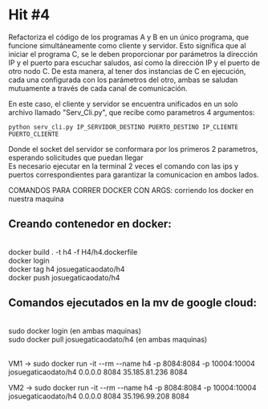 # Hit #4
Refactoriza el código de los programas A y B en un único programa, que funcione simultáneamente como cliente y servidor. Esto significa que al iniciar el programa C, se le deben proporcionar por parámetros la dirección IP y el puerto para escuchar saludos, así como la dirección IP y el puerto de otro nodo C. De esta manera, al tener dos instancias de C en ejecución, cada una configurada con los parámetros del otro, ambas se saludan mutuamente a través de cada canal de comunicación. <br>

En este caso, el cliente y servidor se encuentra unificados en un solo archivo llamado "Serv_Cli.py", que recibe como parametros 4 argumentos: 

    python serv_cli.py IP_SERVIDOR_DESTINO PUERTO_DESTINO IP_CLIENTE PUERTO_CLIENTE

Donde el socket del servidor se conformara por los primeros 2 parametros, esperando solicitudes que puedan llegar <br>
Es necesario ejecutar en la terminal 2 veces el comando con las ips y puertos correspondientes para garantizar la comunicacion en ambos lados. <br>


COMANDOS PARA CORRER DOCKER CON ARGS: corriendo los docker en nuestra maquina <br>
<h2>Creando contenedor en docker: </h2> <br>
docker build . -t h4 -f H4/h4.dockerfile <br>
docker login <br>
docker tag h4 josuegaticaodato/h4 <br>
docker push josuegaticaodato/h4 <br>

<h2>Comandos ejecutados en la mv de google cloud:  </h2> <br>
sudo docker login (en ambas maquinas) <br>
sudo docker pull josuegaticaodato/h4  (en ambas maquinas) <br>
<br>

VM1 -> sudo docker run -it --rm --name h4 -p 8084:8084 -p 10004:10004 josuegaticaodato/h4 0.0.0.0 8084 35.185.81.236 8084 <br>

VM2 -> sudo docker run -it --rm --name h4 -p 8084:8084 -p 10004:10004 josuegaticaodato/h4 0.0.0.0 8084 35.196.99.208 8084